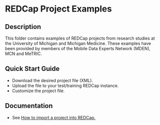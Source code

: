 # REDCap Project Examples

## Description
This folder contains examples of REDCap projects from research studies at the University of Michigan and Michigan Medicine. These examples have been provided by members of the Mobile Data Experts Network (MDEN), MCN and MeTRIC.


## Quick Start Guide
+ Download the desired project file (XML).
+ Upload the file to your test/training REDCap instance.
+ Customize the project file.


## Documentation
+ See [How to import a project into REDCap.](https://teamdynamix.umich.edu/TDClient/210/DepressionCenter/KB/ArticleDet?ID=10779)

  
